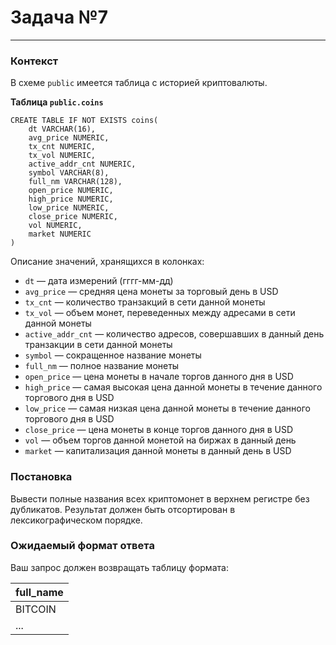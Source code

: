 # Задача №7

---

### Контекст

В схеме `public` имеется таблица с историей криптовалюты.

**Таблица `public.coins`**

```postgresql
CREATE TABLE IF NOT EXISTS coins(
    dt VARCHAR(16),
    avg_price NUMERIC,
    tx_cnt NUMERIC,
    tx_vol NUMERIC,
    active_addr_cnt NUMERIC,
    symbol VARCHAR(8),
    full_nm VARCHAR(128),
    open_price NUMERIC,
    high_price NUMERIC,
    low_price NUMERIC,
    close_price NUMERIC,
    vol NUMERIC,
    market NUMERIC
)
```

Описание значений, хранящихся в колонках:

* `dt` — дата измерений (гггг-мм-дд)
* `avg_price` — средняя цена монеты за торговый день в USD
* `tx_cnt` — количество транзакций в сети данной монеты
* `tx_vol` — объем монет, переведенных между адресами в сети данной монеты
* `active_addr_cnt` — количество адресов, совершавших в данный день транзакции в сети данной монеты
* `symbol` — сокращенное название монеты
* `full_nm` — полное название монеты
* `open_price` — цена монеты в начале торгов данного дня в USD
* `high_price` — самая высокая цена данной монеты в течение данного торгового дня в USD
* `low_price` — самая низкая цена данной монеты в течение данного торгового дня в USD
* `close_price` — цена монеты в конце торгов данного дня в USD
* `vol` — объем торгов данной монетой на биржах в данный день
* `market` — капитализация данной монеты в данный день в USD

### Постановка

Вывести полные названия всех криптомонет в верхнем регистре без дубликатов. Результат должен быть отсортирован в лексикографическом порядке.

### Ожидаемый формат ответа

Ваш запрос должен возвращать таблицу формата:

| full_name |
|-----------|
| BITCOIN   |
| ...       |
